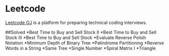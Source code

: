 Leetcode
========

[Leetcode OJ](https://oj.leetcode.com/) is a platform for preparing technical coding interviews.

##Solved
*Best Time to Buy and Sell Stock II
*Best Time to Buy and Sell Stock III
*Best Time to Buy and Sell Stock
*Evaluate Reverse Polish Notation
*Minimum Depth of Binary Tree
*Palindrome Partitioning
*Reverse Words in a String
*Same Tree
*Single Number
*Spiral Matrix I
*Triangle
